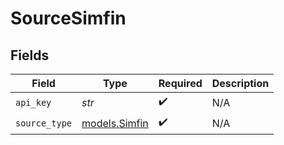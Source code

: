 # SourceSimfin


## Fields

| Field                                | Type                                 | Required                             | Description                          |
| ------------------------------------ | ------------------------------------ | ------------------------------------ | ------------------------------------ |
| `api_key`                            | *str*                                | :heavy_check_mark:                   | N/A                                  |
| `source_type`                        | [models.Simfin](../models/simfin.md) | :heavy_check_mark:                   | N/A                                  |